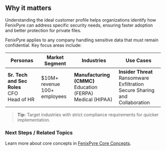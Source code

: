 
## Why it matters
Understanding the ideal customer profile helps organizations identify how FenixPyre can address specific security needs, ensuring faster adoption and better protection for private files.

FenixPyre applies to any company handling sensitive data that must remain confidential. Key focus areas include:

| Personas                  | Market Segment             | Industries                          | Use Cases                     |
|---------------------------|----------------------------|------------------------------------|-------------------------------|
| **Sr. Tech and Sec Roles** <br> CFO <br> Head of HR | $10M+ revenue <br> 100+ employees | **Manufacturing (CMMC)** <br> Education (FERPA) <br> Medical (HIPAA) | **Insider Threat** <br> Ransomware Exfiltration <br> Secure Sharing and Collaboration |

> **Tip:** Target industries with strict compliance requirements for quicker implementation.

### Next Steps / Related Topics
Learn more about core concepts in [FenixPyre Core Concepts](/docs-v4/02-core-concepts/index.md).
